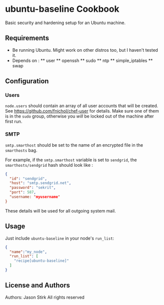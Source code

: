# ubuntu-baseline Cookbook

Basic security and hardening setup for an Ubuntu machine.

## Requirements

* Be running Ubuntu. Might work on other distros too, but I haven't
  tested it.
* Depends on :
** user
** openssh
** sudo
** ntp
** simple_iptables
** swap

## Configuration

### Users

`node.users` should contain an array of all user accounts that will be
created. See https://github.com/fnichol/chef-user for details. Make sure
one of them is in the `sudo` group, otherwise you *will* be locked out
of the machine after first run.

### SMTP

`smtp.smarthost` should be set to the name of an encrypted file in
the `smarthosts` bag.

For example, if the `smtp.smarthost` variable is set to `sendgrid`, the
`smarthosts/sendgrid` hash should look like :

```json
{
  "id": "sendgrid",
  "host": "smtp.sendgrid.net",
  "password": "sekrit",
  "port": 587,
  "username: "myusername"
}
```

These details will be used for all outgoing system mail.

## Usage

Just include `ubuntu-baseline` in your node's `run_list`:

```json
{
  "name":"my_node",
  "run_list": [
    "recipe[ubuntu-baseline]"
  ]
}
```

## License and Authors

Authors: Jason Stirk
All rights reserved

